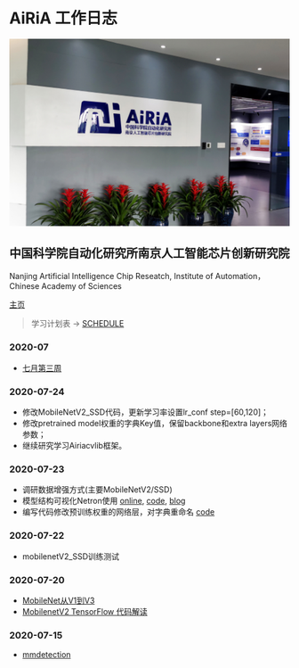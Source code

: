 # AiRiA 工作日志

<p align='center'>
<img src='pic.jpg'>
</p>

## 中国科学院自动化研究所南京人工智能芯片创新研究院
Nanjing Artificial Intelligence Chip Reseatch,  Institute of Automation，Chinese Academy of Sciences

[主页](www.airia.cn)

> 学习计划表 -> [SCHEDULE](https://github.com/Liuhongzhi2018/AiRiA/blob/master/SCHEDULE.md)

### 2020-07

- [七月第三周](https://github.com/Liuhongzhi2018/AiRiA/blob/master/WorkLog/2020-07-W3.md)



### 2020-07-24

- 修改MobileNetV2_SSD代码，更新学习率设置lr\_conf step=[60,120]；
- 修改pretrained model权重的字典Key值，保留backbone和extra layers网络参数；
- 继续研究学习Airiacvlib框架。


### 2020-07-23

- 调研数据增强方式(主要MobileNetV2/SSD)
- 模型结构可视化Netron使用 [online](https://lutzroeder.github.io/netron/), [code](https://github.com/lutzroeder/Netron), [blog](https://www.jianshu.com/p/2d1291d69a54)
- 编写代码修改预训练权重的网络层，对字典重命名 [code](https://github.com/Liuhongzhi2018/AiRiA/blob/master/Source/rename_model.py)


### 2020-07-22

- mobilenetV2_SSD训练测试

### 2020-07-20

- [MobileNet从V1到V3](https://zhuanlan.zhihu.com/p/70703846)
- [MobilenetV2 TensorFlow 代码解读](https://zhuanlan.zhihu.com/p/51608073)

### 2020-07-15

- [mmdetection](https://github.com/open-mmlab/mmdetection)
